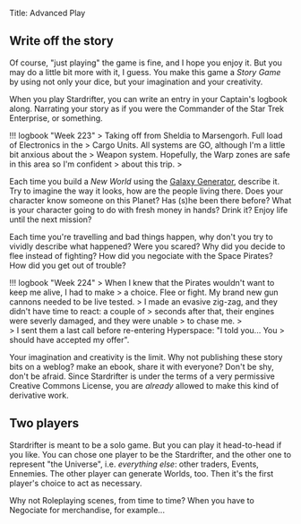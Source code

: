 Title: Advanced Play

## Write off the story

Of course, "just playing" the game is fine, and I hope you enjoy it. But you may
do a little bit more with it, I guess. You make this game a *Story Game* by 
using not only your dice, but your imagination and your creativity.

When you play Stardrifter, you can write an entry in your Captain's logbook
along. Narrating your story as if you were the Commander of the Star Trek
Enterprise, or something.

!!! logbook "Week 223"
    > Taking off from Sheldia to Marsengorh. Full load of Electronics in the
    > Cargo Units. All systems are GO, although I'm a little bit anxious about the
    > Weapon system. Hopefully, the Warp zones are safe in this area so I'm confident
    > about this trip.
    >

Each time you build a *New World* using the [Galaxy Generator][galaxy], describe
it. Try to imagine the way it looks, how are the people living there. Does your
character know someone on this Planet? Has (s)he been there before? What is your
character going to do with fresh money in hands? Drink it? Enjoy life until the
next mission?

Each time you're travelling and bad things happen, why don't you try to vividly
describe what happened? Were you scared? Why did you decide to flee instead of
fighting? How did you negociate with the Space Pirates? How did you get out of
trouble?

!!! logbook "Week 224"
    > When I knew that the Pirates wouldn't want to keep me alive, I had to make
    > a choice. Flee or fight. My brand new gun cannons needed to be live tested.
    > I made an evasive zig-zag, and they didn't have time to react: a couple of
    > seconds after that, their engines were severly damaged, and they were unable
    > to chase me.
    >  
    > I sent them a last call before re-entering Hyperspace: "I told you... You
    > should have accepted my offer".

Your imagination and creativity is the limit. Why not publishing these story
bits on a weblog? make an ebook, share it with everyone? Don't be shy, don't be
afraid. Since Stardrifter is under the terms of a very permissive Creative
Commons License, you are *already* allowed to make this kind of derivative work.


## Two players

Stardrifter is meant to be a solo game. But you can play it head-to-head if you
like. You can chose one player to be the Stardrifter, and the other one to
represent "the Universe", i.e. *everything else*: other traders, Events,
Ennemies. The other player can generate Worlds, too. Then it's the first
player's choice to act as necessary.

Why not Roleplaying scenes, from time to time? When you have to Negociate for
merchandise, for example...


[galaxy]: ../galaxy/
